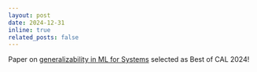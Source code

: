```yaml
---
layout: post
date: 2024-12-31
inline: true
related_posts: false
---
```


Paper on [generalizability in ML for Systems](https://ieeexplore.ieee.org/document/10488711) selected as Best of CAL 2024!
